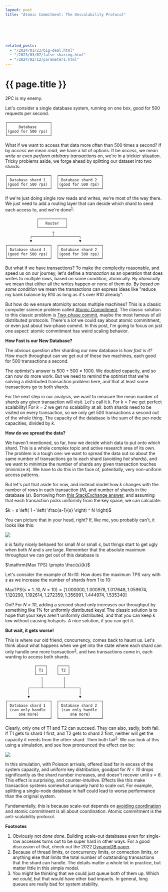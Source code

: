 ```yaml
---
layout: post
title: "Atomic Commitment: The Unscalability Protocol"






related_posts:
  - "/2024/01/23/big-deal.html"
  - "/2023/03/07/false-sharing.html"
  - "/2024/02/12/parameters.html"
---
```

{{ page.title }}
================

<p class="meta">2PC is my enemy.</p>

<script>
  MathJax = {
    tex: {inlineMath: [['$', '$'], ['\\(', '\\)']]}
  };
</script>
<script id="MathJax-script" async src="https://cdn.jsdelivr.net/npm/mathjax@3/es5/tex-mml-chtml.js"></script>

Let's consider a single database system, running on one box, good for 500 requests per second.

    ┌───────────────────┐
    │     Database      │
    │(good for 500 rps) │
    └───────────────────┘

What if we want to access that data more often than 500 times a second? If by *access* we mean *read*, we have a lot of options. If be *access*, we mean *write* or even *perform arbitrary transactions on*, we're in a trickier situation. Tricky problems aside, we forge ahead by splitting our dataset into two shards:

    ┌───────────────────┐  ┌───────────────────┐
    │ Database shard 1  │  │ Database shard 2  │
    │(good for 500 rps) │  │(good for 500 rps) │
    └───────────────────┘  └───────────────────┘

If we're just doing single row reads and writes, we're most of the way there. We just need to add a routing layer that can decide which shard to send each access to, and we're done<sup>[1](#foot1)</sup>:

                  ┌────────────┐                
                  │   Router   │                
                  └────────────┘                
                         ┬                      
               ┌─────────┴───────────┐          
               ▼                     ▼          
    ┌───────────────────┐  ┌───────────────────┐
    │ Database shard 1  │  │ Database shard 2  │
    │(good for 500 rps) │  │(good for 500 rps) │
    └───────────────────┘  └───────────────────┘

But what if we have transactions? To make the complexity reasonable, and speed us on our journey, let's define a *transaction* as an operation that does writes to multiple rows, based on some condition, atomically. By *atomically* we mean that either all the writes happen or none of them do. By *based on some condition* we mean the transactions can express ideas like "reduce my bank balance by R10 as long as it's over R10 already".

But how do we ensure atomicity across multiple machines? This is a classic computer science problem called [Atomic Commitment](https://en.wikipedia.org/wiki/Atomic_commit). The classic solution to this classic problem is [Two-phase commit](https://en.wikipedia.org/wiki/Two-phase_commit_protocol), maybe the most famous of all distributed protocols. There's a *lot* we could say about atomic commitment, or even just about two-phase commit. In this post, I'm going to focus on just one aspect: atomic commitment has weird scaling behavior.

**How Fast is our New Database?**

The obvious question after sharding our new database is *how fast is it?* How much throughput can we get out of these two machines, each good for 500 transactions a second.

The optimist's answer is 500 + 500 = 1000. We doubled capacity, and so can now do more work. But we need to remind the optimist that we're solving a distributed transaction problem here, and that at least some transactions go to both shards.

For the next step in our analysis, we want to measure the mean number of shards any given transaction will visit. Let's call it *k*. For *k = 1* we get perfect scalability! For *k = 2* we get no scalability at all: both shards need to be visited on every transaction, so we only get 500 transactions a second out of the whole thing. The capacity of the database is the sum of the per-node capacities, divided by *k*.

**How do we spread the data?**

We haven't mentioned, so far, how we decide which data to put onto which shard. This is a whole complex topic and active research area of its own. The problem is a tough one: we want to spread the data out so about the same number of transactions go to each shard (avoiding *hot shards*), and we want to minimize the number of shards any given transaction touches (minimize *k*). We have to do this in the face of, potentially, very non-uniform access patterns.

But let's put that aside for now, and instead model how *k* changes with the number of rows in each transaction (*N*), and number of shards in the database (*s*). Borrowing from [this StackExchange answer](https://stats.stackexchange.com/a/296053), and assuming that each transaction picks uniformly from the key space, we can calculate:

$k = s \left( 1 - \left( \frac{s-1}{s} \right) ^ N \right)$

You can picture that in your head, right? If, like me, you probably can't, it looks like this:

![](https://mbrooker-blog-images.s3.amazonaws.com/blog_k_versus_n_s.png)

*k* is fairly nicely behaved for small *N* or small *s*, but things start to get ugly when both *N* and *s* are large. Remember that the absolute maximum throughput we can get out of this database is

$\mathrm{Max TPS} \propto \frac{s}{k}$

Let's consider the example of *N=10*. How does the maximum TPS vary with *s* as we increase the number of shards from 1 to 10:

$\mathrm{Max TPS}(s = 1..10, N=10)
    \propto [1.000000, 1.000978, 1.017648, 1.059674, 1.120290, 1.192614, 1.272359, 1.356991, 1.444974, 1.535340]$

Oof! For *N = 10*, adding a second shard only increases our throughput by something like 1% for uniformly distributed keys! The classic solution is to hope that your keys aren't uniformly distributed, and that you can keep *k* low without causing hotspots. A nice solution, if you can get it.

**But wait, it gets worse!**

This is where our old friend, concurrency, comes back to haunt us. Let's think about what happens when we get into the state where each shard can only handle one more transaction<sup>[2](#foot2)</sup>, and two transactions come in, each wanting to access both shards.

                 ┌────┐    ┌────┐               
                 │ T1 │    │ T2 │               
                 └────┘    └────┘               
                    │         │                 
                    │         │                 
              ┌─────┴─────────┴──────┐          
              │                      │          
              ▼                      ▼          
    ┌───────────────────┐  ┌───────────────────┐
    │ Database shard 1  │  │ Database shard 2  │
    │ (can only handle  │  │ (can only handle  │
    │     one more)     │  │     one more)     │
    └───────────────────┘  └───────────────────┘

Clearly, only one of T1 and T2 can succeed. They can also, sadly, both fail. If T1 gets to shard 1 first, and T2 gets to shard 2 first, neither will get the capacity it needs from the other shard. Then both fail<sup>[3](#foot3)</sup>. We can look at this using a simulation, and see how pronounced the effect can be:

![](https://mbrooker-blog-images.s3.amazonaws.com/paper_synth_with_limit_unif_goodput.png)

In this simulation, with Poisson arrivals, offered load far in excess of the system capacity, and uniform key distribution, goodput for *N = 10* drops significantly as the shard number increases, and doesn't recover until *s = 6*. This effect is surprising, and counter-intuitive. Effects like this make transaction systems somewhat uniquely hard to scale out. For example, splitting a single-node database in half could lead to worse performance than the original system.

Fundamentally, this is because scale-out depends on [avoiding coordination](https://brooker.co.za/blog/2021/01/22/cloud-scale.html) and atomic commitment is all about coordination. Atomic commitment is the anti-scalability protocol.

**Footnotes**

1. <a name="foot1"></a> Obviously not *done done*. Building scale-out databases even for single-row accesses turns out to be super hard in other ways. For a good discussion of that, check out the 2022 [DynamoDB paper](https://www.usenix.org/conference/atc22/presentation/vig).
2. <a name="foot2"></a> Because of thread limits, or concurrency limits, or connection limits, or anything else that limits the total number of outstanding transactions that the shard can handle. The details matter a whole lot in practice, but matter little in this simple model.
3. <a name="foot3"></a> You might be thinking that we could just queue both of them up. Which we *could*, but that would have other bad impacts. In general, long queues are really bad for system stability.